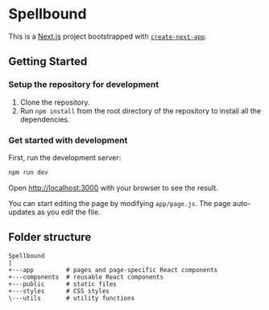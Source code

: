 # Spellbound

This is a [Next.js](https://nextjs.org/) project bootstrapped with [`create-next-app`](https://github.com/vercel/next.js/tree/canary/packages/create-next-app).

## Getting Started

### Setup the repository for development
1. Clone the repository.
2. Run `npm install` from the root directory of the repository to install all the dependencies.

### Get started with development
First, run the development server:

```bash
npm run dev
```

Open [http://localhost:3000](http://localhost:3000) with your browser to see the result.

You can start editing the page by modifying `app/page.js`. The page auto-updates as you edit the file.

## Folder structure

```
Spellbound
|            
+---app         # pages and page-specific React components
+---components  # reusable React components
+---public      # static files
+---styles      # CSS styles
\---utils       # utility functions